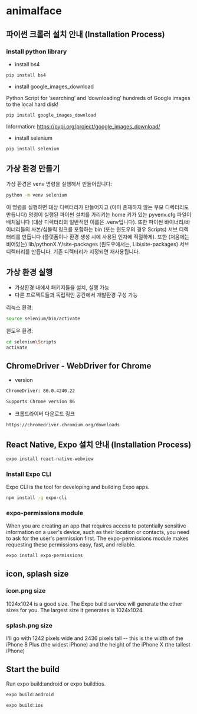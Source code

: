 # animalface


## 파이썬 크롤러 설치 안내 (Installation Process)


### install python library


- install bs4

```bash
pip install bs4
```



- install google_images_download

Python Script for ‘searching’ and ‘downloading’ hundreds of Google images to the local hard disk!

```bash
pip install google_images_download
```

Information: https://pypi.org/project/google_images_download/


- install selenium

```bash
pip install selenium
```


## 가상 환경 만들기

가상 환경은 venv 명령을 실행해서 만들어집니다:

```bash
python -m venv selenium
```

이 명령을 실행하면 대상 디렉터리가 만들어지고 (이미 존재하지 않는 부모 디렉터리도 만듭니다) 명령이 실행된 파이썬 설치를 가리키는 home 키가 있는 pyvenv.cfg 파일이 배치됩니다 (대상 디렉터리의 일반적인 이름은 .venv입니다). 또한 파이썬 바이너리/바이너리들의 사본/심볼릭 링크를 포함하는 bin (또는 윈도우의 경우 Scripts) 서브 디렉터리를 만듭니다 (플랫폼이나 환경 생성 시에 사용된 인자에 적절하게). 또한 (처음에는 비어있는) lib/pythonX.Y/site-packages (윈도우에서는, Lib\site-packages) 서브 디렉터리를 만듭니다. 기존 디렉터리가 지정되면 재사용됩니다.

## 가상 환경 실행

- 가상환경 내에서 패키지들을 설치, 실행 가능
- 다른 프로젝트들과 독립적인 공간에서 개발환경 구성 가능

리눅스 환경:

```bash
source selenium/bin/activate
```

윈도우 환경:

```bash
cd selenium\Scripts
activate
```


## ChromeDriver - WebDriver for Chrome

- version
```bash
ChromeDriver: 86.0.4240.22
```
```bash
Supports Chrome version 86
```

- 크롬드라이버 다운로드 링크
```bash
https://chromedriver.chromium.org/downloads
```


## React Native, Expo 설치 안내 (Installation Process)



```bash
expo install react-native-webview
```


### Install Expo CLI

Expo CLI is the tool for developing and building Expo apps.

```bash
npm install -g expo-cli
```


### expo-permissions module


When you are creating an app that requires access to potentially sensitive information on a user's device, such as their location or contacts, you need to ask for the user's permission first. The expo-permissions module makes requesting these permissions easy, fast, and reliable.

```bash
expo install expo-permissions
```

## icon, splash size


### icon.png size

1024x1024 is a good size. The Expo build service will generate the other sizes for you. The largest size it generates is 1024x1024.

### splash.png size

I'll go with 1242 pixels wide and 2436 pixels tall -- this is the width of the iPhone 8 Plus (the widest iPhone) and the height of the iPhone X (the tallest iPhone)


## Start the build

Run expo build:android or expo build:ios.

```bash
expo build:android
```

```bash
expo build:ios
```
